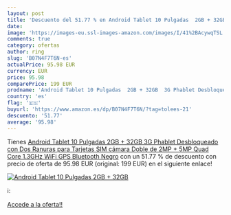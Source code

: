 ```yaml
---
layout: post
title: 'Descuento del 51.77 % en Android Tablet 10 Pulgadas  2GB + 32GB  '
date: 
image: 'https://images-eu.ssl-images-amazon.com/images/I/41%2BAcywqTSL._SL200_.jpg'
comments: true
category: ofertas
author: ring
slug: 'B07N4F7T6N-es'
actualPrice: 95.98 EUR
currency: EUR
price: 95.98
comparePrice: 199 EUR
prodname: 'Android Tablet 10 Pulgadas  2GB + 32GB  3G Phablet Desbloqueado con Dos Ranuras para Tarjetas SIM  cámara Doble de 2MP + 5MP  Quad Core 1.3GHz  WiFi GPS Bluetooth  Negro'
country: 'es'
flag: '🇪🇸'
buyurl: 'https://www.amazon.es/dp/B07N4F7T6N/?tag=tolees-21'
descuento: '51.77'
average: '95.98'
---
```


Tienes [Android Tablet 10 Pulgadas  2GB + 32GB  3G Phablet Desbloqueado con Dos Ranuras para Tarjetas SIM  cámara Doble de 2MP + 5MP  Quad Core 1.3GHz  WiFi GPS Bluetooth  Negro](https://www.amazon.es/dp/B07N4F7T6N/?tag=tolees-21) con un 51.77 % de descuento con precio de oferta de 95.98 EUR (original: 199 EUR) en el siguiente enlace!

[![Android Tablet 10 Pulgadas  2GB + 32GB  ](https://images-eu.ssl-images-amazon.com/images/I/41%2BAcywqTSL._SL200_.jpg)](https://www.amazon.es/dp/B07N4F7T6N/?tag=tolees-21)

ℹ️:


[Accede a la oferta!!](https://www.amazon.es/dp/B07N4F7T6N/?tag=tolees-21)
